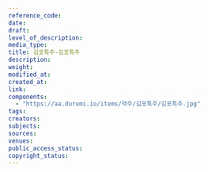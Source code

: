 ```yaml
---
reference_code: 
date: 
draft: 
level_of_description: 
media_type: 
title: 김포특주-김포특주 
description: 
weight: 
modified_at: 
created_at: 
link: 
components: 
  - "https://aa.durumi.io/items/약주/김포특주/김포특주.jpg"
tags: 
creators: 
subjects: 
sources: 
venues: 
public_access_status: 
copyright_status: 
---
```

